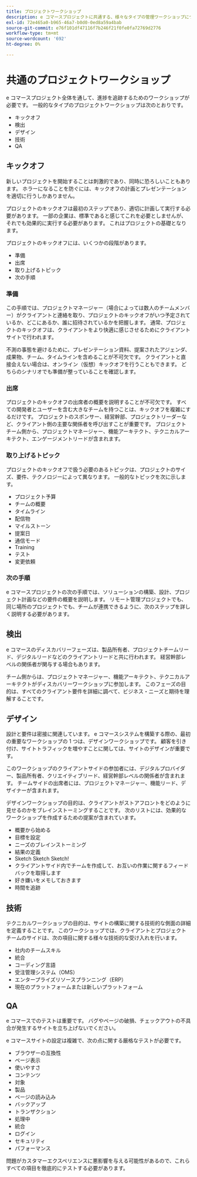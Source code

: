 ```yaml
---
title: プロジェクトワークショップ
description: e コマースプロジェクトに共通する、様々なタイプの管理ワークショップについて説明します。
exl-id: 72e465a0-b965-46a7-b0d0-0ed8a59a4bab
source-git-commit: e76f101df47116f7b246f21f0fe0fa72769d2776
workflow-type: tm+mt
source-wordcount: '692'
ht-degree: 0%

---
```


# 共通のプロジェクトワークショップ

e コマースプロジェクト全体を通して、進捗を追跡するためのワークショップが必要です。 一般的なタイプのプロジェクトワークショップは次のとおりです。

- キックオフ
- 検出
- デザイン
- 技術
- QA

## キックオフ

新しいプロジェクトを開始することは刺激的であり、同時に恐ろしいこともあります。 ホラーになることを防ぐには、キックオフの計画とプレゼンテーションを適切に行うしかありません。

プロジェクトのキックオフは最初のステップであり、適切に計画して実行する必要があります。 一部の企業は、標準であると感じてこれを必要としませんが、それでも効果的に実行する必要があります。 これはプロジェクトの基礎となります。

プロジェクトのキックオフには、いくつかの段階があります。

- 準備
- 出席
- 取り上げるトピック
- 次の手順

### 準備

この手順では、プロジェクトマネージャー（場合によっては数人のチームメンバー）がクライアントと連絡を取り、プロジェクトのキックオフがいつ予定されているか、どこにあるか、誰に招待されているかを把握します。 通常、プロジェクトのキックオフは、クライアントをより快適に感じさせるためにクライアントサイトで行われます。

不測の事態を避けるために、プレゼンテーション資料、提案されたアジェンダ、成果物、チーム、タイムラインを含めることが不可欠です。 クライアントと直接会えない場合は、オンライン（仮想）キックオフを行うこともできます。 どちらのシナリオでも準備が整っていることを確認します。

### 出席

プロジェクトのキックオフの出席者の概要を説明することが不可欠です。 すべての開発者とユーザーを含む大きなチームを持つことは、キックオフを複雑にするだけです。 プロジェクトのスポンサー、経営幹部、プロジェクトリーダーなど、クライアント側の主要な関係者を呼び出すことが重要です。 プロジェクトチーム側から、プロジェクトマネージャー、機能アーキテクト、テクニカルアーキテクト、エンゲージメントリードが含まれます。

### 取り上げるトピック

プロジェクトのキックオフで扱う必要のあるトピックは、プロジェクトのサイズ、要件、テクノロジーによって異なります。 一般的なトピックを次に示します。

- プロジェクト予算
- チームの概要
- タイムライン
- 配信物
- マイルストーン
- 提案日
- 通信モード
- Training
- テスト
- 変更依頼

### 次の手順

e コマースプロジェクトの次の手順では、ソリューションの構築、設計、プロジェクト計画などの要件の概要を説明します。 リモート管理プロジェクトでも、同じ場所のプロジェクトでも、チームが連携できるように、次のステップを詳しく説明する必要があります。

## 検出

e コマースのディスカバリーフェーズは、製品所有者、プロジェクトチームリード、デジタルリードなどのクライアントリードと共に行われます。 経営幹部レベルの関係者が関与する場合もあります。

チーム側からは、プロジェクトマネージャー、機能アーキテクト、テクニカルアーキテクトがディスカバリーワークショップに参加します。 このフェーズの目的は、すべてのクライアント要件を詳細に調べて、ビジネス・ニーズと期待を理解することです。

## デザイン

設計と要件は密接に関連しています。 e コマースシステムを構築する際の、最初の重要なワークショップの 1 つは、デザインワークショップです。 顧客を引き付け、サイトトラフィックを増やすことに関しては、サイトのデザインが重要です。

このワークショップのクライアントサイドの参加者には、デジタルプロバイダー、製品所有者、クリエイティブリード、経営幹部レベルの関係者が含まれます。 チームサイドの出席者には、プロジェクトマネージャー、機能リード、デザイナーが含まれます。

デザインワークショップの目的は、クライアントがストアフロントをどのように見せるのかをブレインストーミングすることです。 次のリストには、効果的なワークショップを作成するための提案が含まれています。

- 概要から始める
- 目標を設定
- ニーズのブレインストーミング
- 結果の定義
- Sketch Sketch Sketch!
- クライアントサイド内でチームを作成して、お互いの作業に関するフィードバックを取得します
- 好き嫌いをメモしておきます
- 時間を追跡

## 技術

テクニカルワークショップの目的は、サイトの構築に関する技術的な側面の詳細を定義することです。 このワークショップでは、クライアントとプロジェクトチームのサイドは、次の項目に関する様々な技術的な受け入れを行います。

- 社内のチームスキル
- 統合
- コーディング言語
- 受注管理システム（OMS）
- エンタープライズリソースプランニング（ERP）
- 現在のプラットフォームまたは新しいプラットフォーム

## QA

e コマースでのテストは重要です。 バグやページの破損、チェックアウトの不具合が発生するサイトを立ち上げないでください。

e コマースサイトの設定は複雑で、次の点に関する厳格なテストが必要です。

- ブラウザーの互換性
- ページ表示
- 使いやすさ
- コンテンツ
- 対象
- 製品
- ページの読み込み
- バックアップ
- トランザクション
- 処理中
- 統合
- ログイン
- セキュリティ
- パフォーマンス

問題がカスタマーエクスペリエンスに悪影響を与える可能性があるので、これらすべての項目を徹底的にテストする必要があります。
